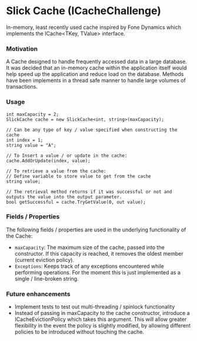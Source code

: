 Slick Cache (ICacheChallenge)
=========

In-memory, least recently used cache inspired by Fone Dynamics which implements the ICache<TKey, TValue> interface.


### Motivation

A Cache designed to handle frequently accessed data in a large database.
It was decided that an in-memory cache within the application itself would help speed up the application and reduce load on the database. 
Methods have been implements in a thread safe manner to handle large volumes of transactions.

### Usage

```
int maxCapacity = 2;
SlickCache cache = new SlickCache<int, string>(maxCapacity);

// Can be any type of key / value specified when constructing the cache
int index = 1;
string value = "A"; 

// To Insert a value / or update in the cache:
cache.AddOrUpdate(index, value);

// To retrieve a value from the cache:
// Define variable to store value to get from the cache
string value; 

// The retrieval method returns if it was successful or not and outputs the value into the output parameter.
bool getSuccessful = cache.TryGetValue(0, out value);

```


### Fields / Properties

The following fields / properties are used in the underlying functionality of the Cache:

- `maxCapacity`: The maximum size of the cache, passed into the constructor. If this capacity is reached, it removes the oldest member (current eviction policy).
- `Exceptions`: Keeps track of any exceptions encountered while performing operations. For the moment this is just implemented as a single / line-broken string.


### Future enhancements

- Implement tests to test out multi-threading / spinlock functionality
- Instead of passing in maxCapacity to the cache constructor, introduce a ICacheEvictionPolicy which takes this argument.
  This will allow greater flexibility in the event the policy is slightly modified,
  by allowing different policies to be introduced without touching the cache.